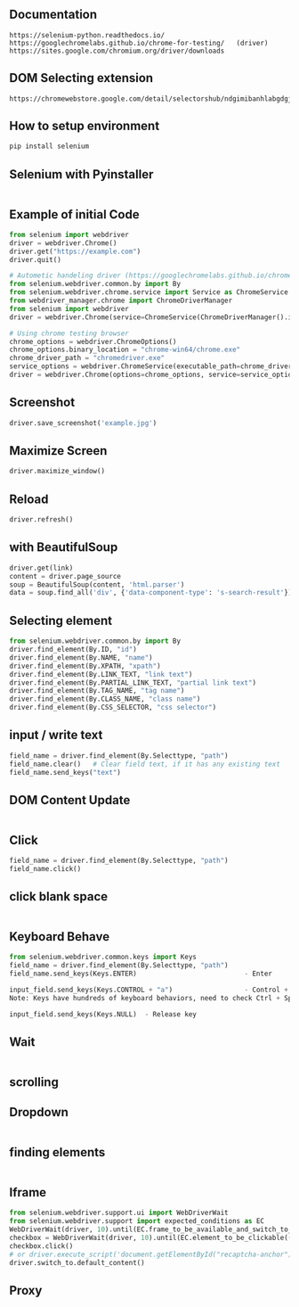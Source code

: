 ## Documentation
```
https://selenium-python.readthedocs.io/
https://googlechromelabs.github.io/chrome-for-testing/   (driver)
https://sites.google.com/chromium.org/driver/downloads
```
## DOM Selecting extension
```
https://chromewebstore.google.com/detail/selectorshub/ndgimibanhlabgdgjcpbbndiehljcpfh
```
## How to setup environment
```bash
pip install selenium
```
## Selenium with Pyinstaller
```bash

```
## Example of initial Code
```py
from selenium import webdriver
driver = webdriver.Chrome()
driver.get("https://example.com")
driver.quit()

# Autometic handeling driver (https://googlechromelabs.github.io/chrome-for-testing/)
from selenium.webdriver.common.by import By
from selenium.webdriver.chrome.service import Service as ChromeService
from webdriver_manager.chrome import ChromeDriverManager
from selenium import webdriver
driver = webdriver.Chrome(service=ChromeService(ChromeDriverManager().install()))

# Using chrome testing browser
chrome_options = webdriver.ChromeOptions()
chrome_options.binary_location = "chrome-win64/chrome.exe"
chrome_driver_path = "chromedriver.exe"
service_options = webdriver.ChromeService(executable_path=chrome_driver_path)
driver = webdriver.Chrome(options=chrome_options, service=service_options)

```
## Screenshot
```py
driver.save_screenshot('example.jpg')
```
## Maximize Screen
```py
driver.maximize_window()
```
## Reload
```py
driver.refresh()
```
## with BeautifulSoup
```py
driver.get(link)
content = driver.page_source
soup = BeautifulSoup(content, 'html.parser')
data = soup.find_all('div', {'data-component-type': 's-search-result'})
```
## Selecting element
```py
from selenium.webdriver.common.by import By
driver.find_element(By.ID, "id")
driver.find_element(By.NAME, "name")
driver.find_element(By.XPATH, "xpath")
driver.find_element(By.LINK_TEXT, "link text")
driver.find_element(By.PARTIAL_LINK_TEXT, "partial link text")
driver.find_element(By.TAG_NAME, "tag name")
driver.find_element(By.CLASS_NAME, "class name")
driver.find_element(By.CSS_SELECTOR, "css selector")
```
## input / write text
```py
field_name = driver.find_element(By.Selecttype, "path")
field_name.clear()   # Clear field text, if it has any existing text
field_name.send_keys("text")
```
## DOM Content Update
```py

```
## Click
```py
field_name = driver.find_element(By.Selecttype, "path")
field_name.click()   
```
## click blank space
```py

```
## Keyboard Behave
```py
from selenium.webdriver.common.keys import Keys
field_name = driver.find_element(By.Selecttype, "path")
field_name.send_keys(Keys.ENTER)                           - Enter

input_field.send_keys(Keys.CONTROL + "a")                  - Control + A
Note: Keys have hundreds of keyboard behaviors, need to check Ctrl + Space - Pycharm

input_field.send_keys(Keys.NULL)  - Release key
```
## Wait
```py

``` 
## scrolling

## Dropdown
```py

```

## finding elements
```py

```
## Iframe
```py
from selenium.webdriver.support.ui import WebDriverWait
from selenium.webdriver.support import expected_conditions as EC
WebDriverWait(driver, 10).until(EC.frame_to_be_available_and_switch_to_it((By.CSS_SELECTOR, 'iframe[title="reCAPTCHA"]')))  # any selector work here
checkbox = WebDriverWait(driver, 10).until(EC.element_to_be_clickable((By.ID, 'recaptcha-anchor')))
checkbox.click()
# or driver.execute_script('document.getElementById("recaptcha-anchor").click();')
driver.switch_to.default_content()

```

## Proxy






